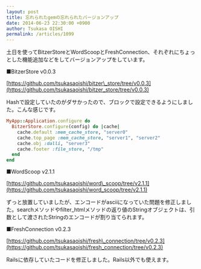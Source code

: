 ```yaml
---
layout: post
title: 忘れられたgemの忘れられたバージョンアップ
date: 2014-06-23 22:30:00 +0900
author: Tsukasa OISHI
permalink: /articles/1099
---
```


土日を使ってBitzerStoreとWordScoopとFreshConnection、それぞれにちょっとした機能追加などをしてバージョンアップをしています。

■BitzerStore v0.0.3

[https://github.com/tsukasaoishi/bitzer\_store/tree/v0.0.3](https://github.com/tsukasaoishi/bitzer_store/tree/v0.0.3)

Hashで設定していたのがダサかったので、ブロックで設定できるようにしました。こんな感じです。

```ruby
MyApp::Application.configure do
  BitzerStore.configure(config) do |cache|
    cache.default :mem_cache_store, "server0"
    cache.top_page :mem_cache_store, "server1", "server2"
    cache.obj :dalli, "server3" 
    cache.footer :file_store, "/tmp"
  end
end
```

■WordScoop v2.1.1

[https://github.com/tsukasaoishi/word\_scoop/tree/v2.1.1](https://github.com/tsukasaoishi/word_scoop/tree/v2.1.1)

ずっと放置していましたが、エンコードがasciiになっていた問題を修正しました。searchメソッドやfilter\_htmlメソッドの返り値のStringオブジェクトは、引数として渡されたStringのエンコードが割り当てられます。

■FreshConnection v0.2.3

[https://github.com/tsukasaoishi/fresh\_connection/tree/v0.2.3](https://github.com/tsukasaoishi/fresh_connection/tree/v0.2.3)

Railsに依存していたコードを修正しました。Rails以外でも使えます。

